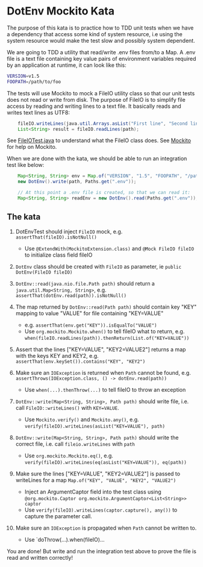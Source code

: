 # DotEnv Mockito Kata

The purpose of this kata is to practice how to TDD unit tests when we have a dependency that access some kind of system resource, i.e using the system resource would make the test slow and possibly system dependent.

We are going to TDD a utility that read/write .env files from/to a Map. A .env file is a text file containing key value pairs of environment variables required by an application at runtime, it can look like this:

```bash
VERSION=v1.5
FOOPATH=/path/to/foo
```

The tests will use Mockito to mock a FileIO utility class so that our unit tests does not read or write from disk. The purpose of FileIO is to simplify file access by reading and writing lines to a text file. It basically reads and writes text lines as UTF8:

```java
    fileIO.writeLines(java.util.Arrays.asList("First line", "Second line"), java.nio.file.Paths.get("/path/to/file"));
    List<String> result = fileIO.readLines(path);
```

See [FileIOTest.java](src/test/java/se/jonananas/FileIOTest.java) to understand what the FileIO class does.
See [Mockito](http://static.javadoc.io/org.mockito/mockito-core/4.4.0/org/mockito/Mockito.html#1) for help on Mockito.

When we are done with the kata, we should be able to run an integration test like below:

```java
    Map<String, String> env = Map.of("VERSION", "1.5", "FOOPATH", "/path/to/foo");
    new DotEnv().write(path, Paths.get(".env"));

    // At this point a .env file is created, so that we can read it:
    Map<String, String> readEnv = new DotEnv().read(Paths.get(".env"));
```

## The kata

1. DotEnvTest should inject `FileIO` mock, e.g. `assertThat(fileIO).isNotNull()`

    - Use ```@ExtendWith(MockitoExtension.class)``` and ```@Mock FileIO fileIO``` to initialize class field fileIO

2. `DotEnv` class should be created with ```FileIO``` as parameter, ie ```public DotEnv(FileIO fileIO)```

3. `DotEnv::read(java.nio.file.Path path)` should return a `java.util.Map<String, String>`, e.g. `assertThat(dotEnv.read(path)).isNotNull()`

4. The map returned by `DotEnv::read(Path path)` should contain key "KEY" mapping to value "VALUE" for file containing "KEY=VALUE"

    - e.g. `assertThat(env.get("KEY")).isEqualTo("VALUE")`
    - Use `org.mockito.Mockito.when()` to tell fileIO what to return, e.g. `when(fileIO.readLines(path)).thenReturn(List.of("KEY=VALUE"))`

5. Assert that the lines ["KEY=VALUE", "KEY2=VALUE2"] returns a map with the keys KEY and KEY2, e.g. `assertThat(env.keySet()).contains("KEY", "KEY2")`

6. Make sure an `IOException` is returned when `Path` cannot be found, e.g. `assertThrows(IOException.class, () -> dotEnv.read(path))`
    - Use `when(...).thenThrow(...)` to tell fileIO to throw an exception

7. `DotEnv::write(Map<String, String>, Path path)` should write file, i.e. call `FileIO::writeLines()` with `KEY=VALUE`.
    - Use `Mockito.verify()` and `Mockito.any()`, e.g. `verify(fileIO).writeLines(asList("KEY=VALUE"), path)`

8. `DotEnv::write(Map<String, String>, Path path)` should write the correct file, i.e. call `fileio.writeLines` with `path`
    - Use `org.mockito.Mockito.eq()`, e.g. `verify(fileIO).writeLines(eq(asList("KEY=VALUE")), eq(path))`

9. Make sure the lines ["KEY=VALUE", "KEY2=VALUE2"] is passed to writeLines for a map `Map.of("KEY", "VALUE", "KEY2", "VALUE2")`
    - Inject an ArgumentCaptor field into the test class using `@org.mockito.Captor org.mockito.ArgumentCaptor<List<String>> captor`
    - Use `verify(fileIO).writeLines(captor.capture(), any())` to capture the parameter call.

10. Make sure an `IOException` is propagated when `Path` cannot be written to.
    - Use `doThrow(...).when(fileIO)...

You are done! But write and run the integration test above to prove the file is read and written correctly!
